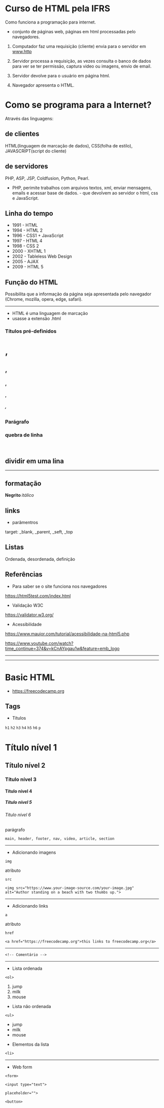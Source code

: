 # Curso de HTML pela IFRS

Como funciona a programação para internet.

- conjunto de páginas web, páginas em html processadas pelo navegadores.

1. Computador faz uma requisição (cliente) envia para o servidor em www.http

2. Servidor processa a requisição, as vezes consulta o banco de dados para ver se ter permissão, captura video ou imagens, envio de email. 

3. Servidor devolve para o usuário em página html.

4. Navegador apresenta o HTML.

# Como se programa para a Internet?

Através das linguagens:

## de clientes 

HTML(linguagem de marcação de dados), CSS(folha de estilo), JAVASCRIPT(script do cliente)

## de servidores

PHP, ASP, JSP, Coldfusion, Python, Pearl.

- PHP, perimite trabalhos com arquivos textos, xml, enviar mensagens, emails e acessar base de dados. - que devolvem ao servidor o html, css e JavaScript.

## Linha do tempo

- 1991 - HTML
- 1994 - HTML 2
- 1996 - CSS1 + JavaScript
- 1997 - HTML 4
- 1998 - CSS 2
- 2000 - XHTML 1
- 2002 - Tableless Web Design
- 2005 - AJAX
- 2009 - HTML 5

## Função do HTML

Possibilita que a informação da página seja apresentada pelo navegador (Chrome, mozilla, opera, edge, safari).

---

- HTML é uma linguagem de marcação
- usasse a extensão .html

### Títulos pré-definidos

<h1>, <h2>, <h3>, <h4>, <h5>, <h6>

### Parágrafo

<p>

### quebra de linha

<br/>

## dividir em uma lina

<hr>

## formatação

<strong> Negrito </strong>
<i> itálico </i>

## links

- parâmentros

target: _blank, _parent, _seft, _top

## Listas

Ordenada, desordenada, definição

## Referências

- Para saber se o site funciona nos navegadores

https://html5test.com/index.html

- Validação W3C

https://validator.w3.org/

- Acessibilidade

https://www.maujor.com/tutorial/acessibilidade-na-html5.php

https://www.youtube.com/watch?time_continue=374&v=kCnAYpgau1w&feature=emb_logo

---
---

# Basic HTML

- https://freecodecamp.org

## Tags

- Títulos

`h1` `h2` `h3` `h4` `h5` `h6` `p`

<h1>Título nível 1</h1>
<h2>Título nível 2</h2>
<h3>Título nível 3</h3>
<h4>Título nível 4</h4>
<h5>Título nível 5</h5>
<h6>Título nível 6</h6>
<p>parágrafo</p>

 <!--Tags
    HTML5 introduces more descriptive HTML tags. These include main, header, footer, nav, video, article, section and others. These tags give a descriptive structure to your HTML, make your HTML easier to read, and help with Search Engine Optimization (SEO) and accessibility. The main HTML5 tag helps search engines and other developers find the main content of your page.
-->

`main, header, footer, nav, video, article, section`

---

- Adicionando imagens

`img` 

atributo

`src`

`<img src="https://www.your-image-source.com/your-image.jpg" alt="Author standing on a beach with two thumbs up.">`

--- 

- Adicionando links

`a`

atributo

`href`

`<a href="https://freecodecamp.org">this links to freecodecamp.org</a>`

--- 

`<!-- Comentário -->`

--- 

- Lista ordenada

`<ol>`

<ol>
    <li>jump</li>
    <li>milk</li>
    <li>mouse</li>
</ol>
    
- Lista não ordenada

`<ul>`

<ul>
    <li>jump</li>
    <li>milk</li>
    <li>mouse</li>
</ul>


- Elementos da lista

`<li>`

--- 

- Web form

`<form>`

`<input type="text">`

`placeholder="">`

`<button>`




